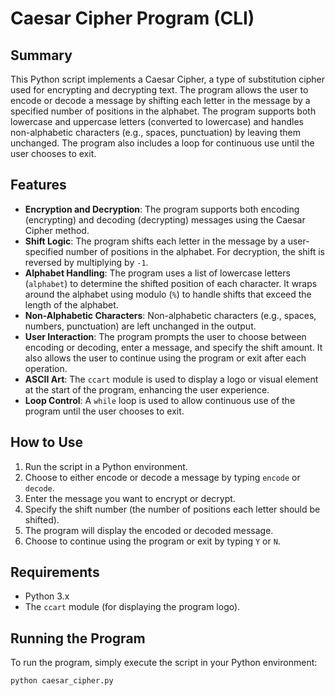 # Caesar Cipher Program (CLI)

## Summary
This Python script implements a Caesar Cipher, a type of substitution cipher used for encrypting and decrypting text. The program allows the user to encode or decode a message by shifting each letter in the message by a specified number of positions in the alphabet. The program supports both lowercase and uppercase letters (converted to lowercase) and handles non-alphabetic characters (e.g., spaces, punctuation) by leaving them unchanged. The program also includes a loop for continuous use until the user chooses to exit.

## Features
- **Encryption and Decryption**: The program supports both encoding (encrypting) and decoding (decrypting) messages using the Caesar Cipher method.
- **Shift Logic**: The program shifts each letter in the message by a user-specified number of positions in the alphabet. For decryption, the shift is reversed by multiplying by `-1`.
- **Alphabet Handling**: The program uses a list of lowercase letters (`alphabet`) to determine the shifted position of each character. It wraps around the alphabet using modulo (`%`) to handle shifts that exceed the length of the alphabet.
- **Non-Alphabetic Characters**: Non-alphabetic characters (e.g., spaces, numbers, punctuation) are left unchanged in the output.
- **User Interaction**: The program prompts the user to choose between encoding or decoding, enter a message, and specify the shift amount. It also allows the user to continue using the program or exit after each operation.
- **ASCII Art**: The `ccart` module is used to display a logo or visual element at the start of the program, enhancing the user experience.
- **Loop Control**: A `while` loop is used to allow continuous use of the program until the user chooses to exit.

## How to Use
1. Run the script in a Python environment.
2. Choose to either encode or decode a message by typing `encode` or `decode`.
3. Enter the message you want to encrypt or decrypt.
4. Specify the shift number (the number of positions each letter should be shifted).
5. The program will display the encoded or decoded message.
6. Choose to continue using the program or exit by typing `Y` or `N`.

## Requirements
- Python 3.x
- The `ccart` module (for displaying the program logo).

## Running the Program
To run the program, simply execute the script in your Python environment:
```bash
python caesar_cipher.py
